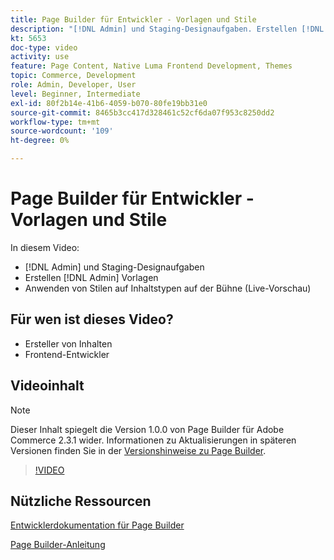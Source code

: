 ```yaml
---
title: Page Builder für Entwickler - Vorlagen und Stile
description: "[!DNL Admin] und Staging-Designaufgaben. Erstellen [!DNL Admin] Vorlagen ​. Wenden Sie Stile auf Inhaltstypen auf der Bühne (Live-Vorschau) an."
kt: 5653
doc-type: video
activity: use
feature: Page Content, Native Luma Frontend Development, Themes
topic: Commerce, Development
role: Admin, Developer, User
level: Beginner, Intermediate
exl-id: 80f2b14e-41b6-4059-b070-80fe19bb31e0
source-git-commit: 8465b3cc417d328461c52cf6da07f953c8250dd2
workflow-type: tm+mt
source-wordcount: '109'
ht-degree: 0%

---
```


# Page Builder für Entwickler - Vorlagen und Stile

In diesem Video:

- [!DNL Admin] und Staging-Designaufgaben
- Erstellen [!DNL Admin] Vorlagen &#x200B;
- Anwenden von Stilen auf Inhaltstypen auf der Bühne (Live-Vorschau)

## Für wen ist dieses Video?

- Ersteller von Inhalten
- Frontend-Entwickler

## Videoinhalt

>[!NOTE]
>
>Dieser Inhalt spiegelt die Version 1.0.0 von Page Builder für Adobe Commerce 2.3.1 wider. Informationen zu Aktualisierungen in späteren Versionen finden Sie in der [Versionshinweise zu Page Builder](https://experienceleague.adobe.com/docs/commerce-admin/page-builder/release-notes.html).

>[!VIDEO](https://video.tv.adobe.com/v/35712?quality=12&learn=on)

## Nützliche Ressourcen

[Entwicklerdokumentation für Page Builder](https://developer.adobe.com/commerce/frontend-core/page-builder/)

[Page Builder-Anleitung](https://experienceleague.adobe.com/docs/commerce-admin/page-builder/introduction.html)
